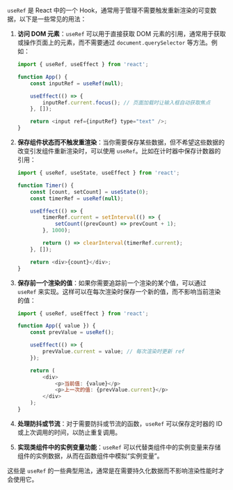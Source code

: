 `useRef` 是 React 中的一个 Hook，通常用于管理不需要触发重新渲染的可变数据，以下是一些常见的用法：

1. **访问 DOM 元素**：`useRef` 可以用于直接获取 DOM 元素的引用，通常用于获取或操作页面上的元素，而不需要通过 `document.querySelector` 等方法。例如：

   ```javascript
   import { useRef, useEffect } from 'react';

   function App() {
       const inputRef = useRef(null);

       useEffect(() => {
           inputRef.current.focus(); // 页面加载时让输入框自动获取焦点
       }, []);

       return <input ref={inputRef} type="text" />;
   }
   ```

2. **保存组件状态而不触发重渲染**：当你需要保存某些数据，但不希望这些数据的改变引发组件重新渲染时，可以使用 `useRef`。比如在计时器中保存计数器的引用：

   ```javascript
   import { useRef, useState, useEffect } from 'react';

   function Timer() {
       const [count, setCount] = useState(0);
       const timerRef = useRef(null);

       useEffect(() => {
           timerRef.current = setInterval(() => {
               setCount((prevCount) => prevCount + 1);
           }, 1000);

           return () => clearInterval(timerRef.current);
       }, []);

       return <div>{count}</div>;
   }
   ```

3. **保存前一个渲染的值**：如果你需要追踪前一个渲染的某个值，可以通过 `useRef` 来实现。这样可以在每次渲染时保存一个新的值，而不影响当前渲染的值：

   ```javascript
   import { useRef, useEffect } from 'react';

   function App({ value }) {
       const prevValue = useRef();

       useEffect(() => {
           prevValue.current = value; // 每次渲染时更新 ref
       });

       return (
           <div>
               <p>当前值: {value}</p>
               <p>上一次的值: {prevValue.current}</p>
           </div>
       );
   }
   ```

4. **处理防抖或节流**：对于需要防抖或节流的函数，`useRef` 可以保存定时器的 ID 或上次调用的时间，以防止重复调用。

5. **实现类组件中的实例变量功能**：`useRef` 可以代替类组件中的实例变量来存储组件的实例数据，从而在函数组件中模拟“实例变量”。

这些是 `useRef` 的一些典型用法，通常是在需要持久化数据而不影响渲染性能时才会使用它。